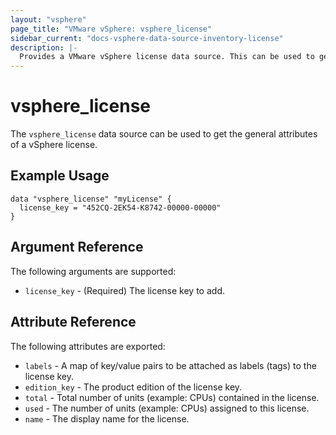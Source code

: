 ```yaml
---
layout: "vsphere"
page_title: "VMware vSphere: vsphere_license"
sidebar_current: "docs-vsphere-data-source-inventory-license"
description: |-
  Provides a VMware vSphere license data source. This can be used to get the general attributes of a vSphere license.
---
```


# vsphere\_license

The `vsphere_license` data source can be used to get the general attributes of a
vSphere license.

## Example Usage

```hcl
data "vsphere_license" "myLicense" {
  license_key = "452CQ-2EK54-K8742-00000-00000"
}
```

## Argument Reference

The following arguments are supported:

* `license_key` - (Required) The license key to add.

## Attribute Reference

The following attributes are exported:

* `labels` - A map of key/value pairs to be attached as labels (tags) to the license key.
* `edition_key` - The product edition of the license key.
* `total` - Total number of units (example: CPUs) contained in the license.
* `used` - The number of units (example: CPUs) assigned to this license.
* `name` - The display name for the license.